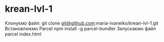 # krean-lvl-1
Клонуємо файл: git clone git@github.com:maria-ivaneiko/krean-lvl-1.git
Встановлюємо Parcel npm install -g parcel-bundler
Запускаємо файл parcel index.html
